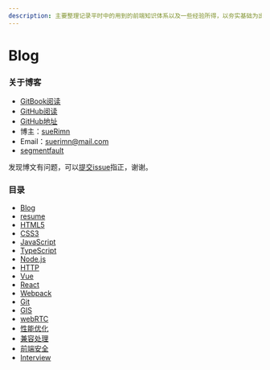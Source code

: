 ```yaml
---
description: 主要整理记录平时中的用到的前端知识体系以及一些经验所得，以夯实基础为出发点，迈向更高阶，握爪(●ˇ∀ˇ●)
---
```


# Blog

### 关于博客

* [GitBook阅读](https://suerimn-1.gitbook.io/suerimn-s-blog/)
* [GitHub阅读](https://github.com/sueRimn/sueRimn-blog)
* [GitHub地址](https://github.com/sueRimn)
* 博主：[sueRimn](https://github.com/sueRimn)
* Email：suerimn@mail.com
* [segmentfault](https://segmentfault.com/u/suerimn)

发现博文有问题，可以[提交issue](https://github.com/sueRimn/sueRimn-blog/issues)指正，谢谢。

### 目录

* [Blog](./)
* [resume](resume.md)
* [HTML5](html5/)
* [CSS3](css3/)
* [JavaScript](javascript/)
* [TypeScript](typescript.md)
* [Node.js](node.js.md)
* [HTTP](http.md)
* [Vue](vue/)
* [React](react/)
* [Webpack](webpack.md)
* [Git](git/)
* [GIS](gis/)
* [webRTC](webrtc/)
* [性能优化](xing-neng-you-hua.md)
* [兼容处理](jian-rong-chu-li/)
* [前端安全](qian-duan-an-quan/)
* [Interview](interview.md)

